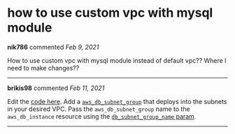 # how to use custom vpc with mysql module

**nik786** commented *Feb 9, 2021*

How to use custom vpc with mysql module instead of default vpc??
Where I need to make changes??
<br />
***


**brikis98** commented *Feb 11, 2021*

Edit the [code here](https://github.com/gruntwork-io/terragrunt-infrastructure-modules-example/blob/master/mysql/main.tf#L27-L41). Add a [`aws_db_subnet_group`](https://registry.terraform.io/providers/hashicorp/aws/latest/docs/resources/db_subnet_group) that deploys into the subnets in your desired VPC. Pass the `aws_db_subnet_group` name to the `aws_db_instance` resource using the [`db_subnet_group_name` param](https://registry.terraform.io/providers/hashicorp/aws/latest/docs/resources/db_instance#db_subnet_group_name).
***

